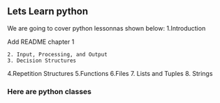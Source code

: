 ## Lets Learn python
We are going to cover python lessonnas shown below:
  1.Introduction
	
Add README chapter 1
	
	2. Input, Processing, and Output
	3. Decision Structures
4.Repetition Structures
5.Functions
 6.Files
7. Lists and Tuples
8. Strings

### Here are python classes 
